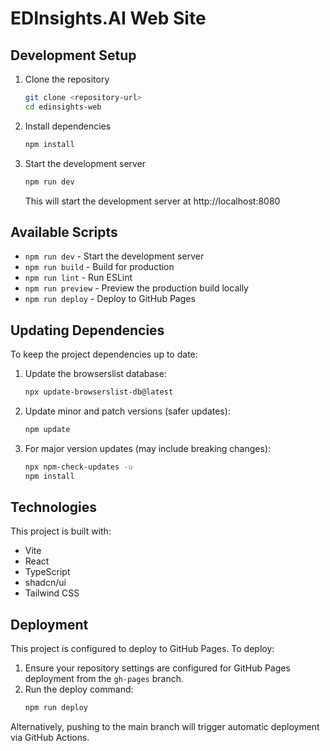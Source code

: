 # EDInsights.AI Web Site

## Development Setup

1. Clone the repository
   ```sh
   git clone <repository-url>
   cd edinsights-web
   ```

2. Install dependencies
   ```sh
   npm install
   ```

3. Start the development server
   ```sh
   npm run dev
   ```
   This will start the development server at http://localhost:8080

## Available Scripts

- `npm run dev` - Start the development server
- `npm run build` - Build for production
- `npm run lint` - Run ESLint
- `npm run preview` - Preview the production build locally
- `npm run deploy` - Deploy to GitHub Pages

## Updating Dependencies

To keep the project dependencies up to date:

1. Update the browserslist database:
   ```sh
   npx update-browserslist-db@latest
   ```

2. Update minor and patch versions (safer updates):
   ```sh
   npm update
   ```

3. For major version updates (may include breaking changes):
   ```sh
   npx npm-check-updates -u
   npm install
   ```

## Technologies

This project is built with:

- Vite
- React
- TypeScript
- shadcn/ui
- Tailwind CSS

## Deployment

This project is configured to deploy to GitHub Pages. To deploy:

1. Ensure your repository settings are configured for GitHub Pages deployment from the `gh-pages` branch.
2. Run the deploy command:
   ```sh
   npm run deploy
   ```

Alternatively, pushing to the main branch will trigger automatic deployment via GitHub Actions.